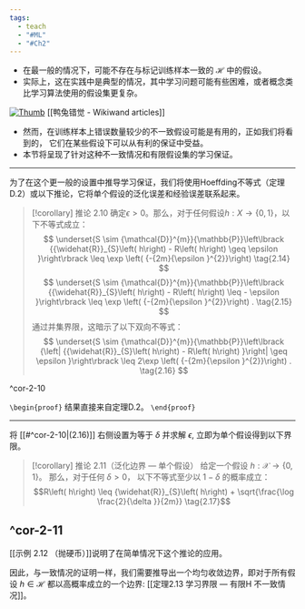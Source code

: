 ```yaml
---
tags:
  - teach
  - "#ML"
  - "#Ch2"
---
```

- 在最一般的情况下，可能不存在与标记训练样本一致的 $\mathcal{H}$ 中的假设。
- 实际上，这在实践中是典型的情况，其中学习问题可能有些困难，或者概念类比学习算法使用的假设集更复杂。

[![Thumb](https://upload.wikimedia.org/wikipedia/commons/thumb/a/ab/Kaninchen_und_Ente.png/640px-Kaninchen_und_Ente.png)](https://www.wikiwand.com/zh-cn/articles/%E9%B4%A8%E5%85%94%E9%8C%AF%E8%A6%BA#/media/File:Kaninchen_und_Ente.png)
[[鸭兔错觉 - Wikiwand articles]]

- 然而，在训练样本上错误数量较少的不一致假设可能是有用的，正如我们将看到的， 它们在某些假设下可以从有利的保证中受益。
- 本节将呈现了针对这种不一致情况和有限假设集的学习保证。

---
为了在这个更一般的设置中推导学习保证，我们将使用Hoeffding不等式（定理D.2）或以下推论，它将单个假设的泛化误差和经验误差联系起来。

> [!corollary] 推论 2.10 
> 确定$\epsilon > 0$。那么，对于任何假设$h : X \rightarrow \{ 0,1\}$，以下不等式成立：
> $$
> \underset{S \sim {\mathcal{D}}^{m}}{\mathbb{P}}\left\lbrack {{\widehat{R}}_{S}\left( h\right) - R\left( h\right) \geq \epsilon }\right\rbrack \leq \exp \left( {-{2m}{\epsilon }^{2}}\right) \tag{2.14}
> $$
> $$
> \underset{S \sim {\mathcal{D}}^{m}}{\mathbb{P}}\left\lbrack {{\widehat{R}}_{S}\left( h\right) - R\left( h\right) \leq - \epsilon }\right\rbrack \leq \exp \left( {-{2m}{\epsilon }^{2}}\right) . \tag{2.15}
> $$
> 通过并集界限，这暗示了以下双向不等式：
> $$
> \underset{S \sim {\mathcal{D}}^{m}}{\mathbb{P}}\left\lbrack {\left| {{\widehat{R}}_{S}\left( h\right) - R\left( h\right) }\right| \geq \epsilon }\right\rbrack \leq 2\exp \left( {-{2m}{\epsilon }^{2}}\right) . \tag{2.16}
> $$

^cor-2-10

`\begin{proof}`
结果直接来自定理D.2。
`\end{proof}`

---

将 [[#^cor-2-10|(2.16)]] 右侧设置为等于 $\delta$ 并求解 $\epsilon$, 立即为单个假设得到以下界限。

> [!corollary] 推论 2.11（泛化边界 — 单个假设）
> 给定一个假设 $h: \mathcal{X} \rightarrow \{ 0,1\}$。 
> 那么，对于任何 $\delta > 0$， 以下不等式至少以 $1 - \delta$ 的概率成立：
> $$R\left( h\right) \leq {\widehat{R}}_{S}\left( h\right) + \sqrt{\frac{\log \frac{2}{\delta }}{2m}} \tag{2.17}$$

^cor-2-11
---

[[示例 2.12 （抛硬币）]]说明了在简单情况下这个推论的应用。

因此，与一致情况的证明一样，我们需要推导出一个均匀收敛边界，即对于所有假设 $h \in \mathcal{H}$ 都以高概率成立的一个边界:
[[定理2.13 学习界限 — 有限H 不一致情况]]。
